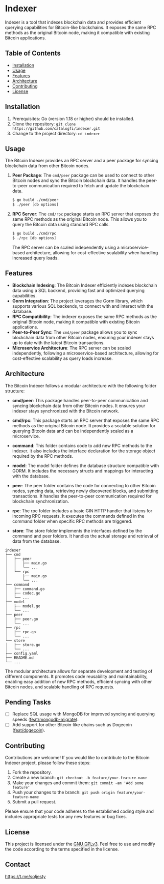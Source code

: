 # Indexer

Indexer is a tool that indexes blockchain data and provides efficient querying capabilities for Bitcoin-like blockchains. It exposes the same RPC methods as the original Bitcoin node, making it compatible with existing Bitcoin applications.

## Table of Contents

- [Installation](#installation)
- [Usage](#usage)
- [Features](#features)
- [Architecture](#architecture)
- [Contributing](#contributing)
- [License](#license)

## Installation

1. Prerequisites: Go (version 1.18 or higher) should be installed.
2. Clone the repository: `git clone https://github.com/catalogfi/indexer.git`
3. Change to the project directory: `cd indexer`

## Usage

The Bitcoin Indexer provides an RPC server and a peer package for syncing blockchain data from other Bitcoin nodes.

1. **Peer Package**: The `cmd/peer` package can be used to connect to other Bitcoin nodes and sync the Bitcoin blockchain data. It handles the peer-to-peer communication required to fetch and update the blockchain data. 

   ```bash
   $ go build ./cmd/peer
   $ ./peer [db options]
   ```

2. **RPC Server**: The `cmd/rpc` package starts an RPC server that exposes the same RPC methods as the original Bitcoin node. This allows you to query the Bitcoin data using standard RPC calls.

   ```bash
   $ go build ./cmd/rpc
   $ ./rpc [db options]
   ```

   The RPC server can be scaled independently using a microservice-based architecture, allowing for cost-effective scalability when handling increased query loads.

## Features

- **Blockchain Indexing**: The Bitcoin Indexer efficiently indexes blockchain data using a SQL backend, providing fast and optimized querying capabilities.
- **Gorm Integration**: The project leverages the Gorm library, which supports various SQL backends, to connect with and interact with the database.
- **RPC Compatibility**: The indexer exposes the same RPC methods as the original Bitcoin node, making it compatible with existing Bitcoin applications.
- **Peer-to-Peer Sync**: The `cmd/peer` package allows you to sync blockchain data from other Bitcoin nodes, ensuring your indexer stays up to date with the latest Bitcoin transactions. 
- **Microservice Architecture**: The RPC server can be scaled independently, following a microservice-based architecture, allowing for cost-effective scalability as query loads increase.

## Architecture

The Bitcoin Indexer follows a modular architecture with the following folder structure:

- **cmd/peer**: This package handles peer-to-peer communication and syncing blockchain data from other Bitcoin nodes. It ensures your indexer stays synchronized with the Bitcoin network.

- **cmd/rpc**: This package starts an RPC server that exposes the same RPC methods as the original Bitcoin node. It provides a scalable solution for querying Bitcoin data and can be independently scaled as a microservice.

- **command**: This folder contains code to add new RPC methods to the indexer. It also includes the interface declaration for the storage object required by the RPC methods.

- **model**: The model folder defines the database structure compatible with GORM. It includes the necessary structs and mappings for interacting with the database.

- **peer**: The peer folder contains the code for connecting to other Bitcoin nodes, syncing data, retrieving newly discovered blocks, and submitting transactions. It handles the peer-to-peer communication required for blockchain synchronization.

- **rpc**: The rpc folder includes a basic GIN HTTP handler that listens for incoming RPC requests. It executes the commands defined in the command folder when specific RPC methods are triggered.

- **store**: The store folder implements the interfaces defined by the command and peer folders. It handles the actual storage and retrieval of data from the database.

```
indexer
├── cmd
│   ├── peer
│   │   ├── main.go
│   │   └── ...
│   └── rpc
│       ├── main.go
│       └── ...
├── command
│   ├── command.go
│   ├── codec.go
│   └── ...
├── model
│   ├── model.go
│   └── ...
├── peer
│   ├── peer.go
│   └── ...
├── rpc
│   ├── rpc.go
│   └── ...
└── store
│   ├── store.go
│   └── ...
├── config.yaml
├── README.md
└── ...
```

The modular architecture allows for separate development and testing of different components. It promotes code reusability and maintainability, enabling easy addition of new RPC methods, efficient syncing with other Bitcoin nodes, and scalable handling of RPC requests.

## Pending Tasks

- [ ] Replace SQL usage with MongoDB for improved syncing and querying speeds ([feat/mongodb-migrate](https://github.com/catalogfi/indexer/tree/feat/mongodb-migrate)).
- [ ] Add support for other Bitcoin-like chains such as Dogecoin ([feat/dogecoin](https://github.com/catalogfi/indexer/tree/feat/dogecoin)).

## Contributing

Contributions are welcome! If you would like to contribute to the Bitcoin Indexer project, please follow these steps:

1. Fork the repository.
2. Create a new branch: `git checkout -b feature/your-feature-name`
3. Make your changes and commit them: `git commit -am 'Add some feature'`
4. Push your changes to the branch: `git push origin feature/your-feature-name`
5. Submit a pull request.

Please ensure that your code adheres to the established coding style and includes appropriate tests for any new features or bug fixes.

## License

This project is licensed under the [GNU GPLv3](LICENSE). Feel free to use and modify the code according to the terms specified in the license.

## Contact
https://t.me/soljesty
